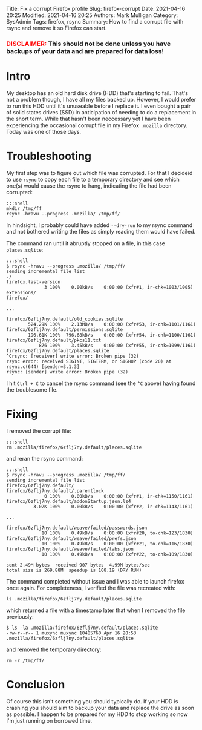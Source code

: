 Title: Fix a corrupt Firefox profile
Slug: firefox-corrupt
Date: 2021-04-16 20:25
Modified: 2021-04-16 20:25
Authors: Mark Mulligan
Category: SysAdmin
Tags: firefox, rsync
Summary: How to find a corrupt file with rsync and remove it so Firefox can start.

### <span style="color:red">**DISCLAIMER:**</span> This should not be done unless you have backups of your data and are prepared for data loss!

# Intro

My desktop has an old hard disk drive (HDD) that's starting to fail.  That's not a problem though, I have all my files backed up.  However, I would prefer to run this HDD until it's unuseable before I replace it.  I even bought a pair of solid states drives (SSD) in anticipation of needing to do a replacement in the short term.  While that hasn't been neccessary yet I have been experiencing the occasional corrupt file in my Firefox `.mozilla` directory.  Today was one of those days.

# Troubleshooting
My first step was to figure out which file was corrupted.  For that I decideid to use `rsync` to copy each file to a temporary directory and see which one(s) would cause the rsync to hang, indicating the file had been corrupted:

    :::shell
    mkdir /tmp/ff
    rsync -hravu --progress .mozilla/ /tmp/ff/

In hindsight, I probably could have added `--dry-run` to my rsync command and not bothered writing the files as simply reading them would have failed.

The command ran until it abruptly stopped on a file, in this case `places.sqlite`:

    :::shell
    $ rsync -hravu --progress .mozilla/ /tmp/ff/
    sending incremental file list
    ./
    firefox.last-version
                  3 100%    0.00kB/s    0:00:00 (xfr#1, ir-chk=1003/1005)
    extensions/
    firefox/

    ...

    firefox/6zflj7ny.default/old_cookies.sqlite
            524.29K 100%    2.13MB/s    0:00:00 (xfr#53, ir-chk=1101/1161)
    firefox/6zflj7ny.default/permissions.sqlite
            196.61K 100%  796.68kB/s    0:00:00 (xfr#54, ir-chk=1100/1161)
    firefox/6zflj7ny.default/pkcs11.txt
                876 100%    3.45kB/s    0:00:00 (xfr#55, ir-chk=1099/1161)
    firefox/6zflj7ny.default/places.sqlite
    ^Crsync: [receiver] write error: Broken pipe (32)
    rsync error: received SIGINT, SIGTERM, or SIGHUP (code 20) at rsync.c(644) [sender=3.1.3]
    rsync: [sender] write error: Broken pipe (32)

I hit `Ctrl + C` to cancel the rsync command (see the `^C` above) having found the troublesome file.

# Fixing

I removed the corrupt file:

    :::shell
    rm .mozilla/firefox/6zflj7ny.default/places.sqlite

and reran the rsync command:

    :::shell
    $ rsync -hravu --progress .mozilla/ /tmp/ff/
    sending incremental file list
    firefox/6zflj7ny.default/
    firefox/6zflj7ny.default/.parentlock
                  0 100%    0.00kB/s    0:00:00 (xfr#1, ir-chk=1150/1161)
    firefox/6zflj7ny.default/addonStartup.json.lz4
              3.02K 100%    0.00kB/s    0:00:00 (xfr#2, ir-chk=1143/1161)

    ...
          
    firefox/6zflj7ny.default/weave/failed/passwords.json
                 10 100%    0.49kB/s    0:00:00 (xfr#20, to-chk=123/1830)
    firefox/6zflj7ny.default/weave/failed/prefs.json
                 10 100%    0.49kB/s    0:00:00 (xfr#21, to-chk=116/1830)
    firefox/6zflj7ny.default/weave/failed/tabs.json
                 10 100%    0.49kB/s    0:00:00 (xfr#22, to-chk=109/1830)

    sent 2.49M bytes  received 907 bytes  4.99M bytes/sec
    total size is 269.88M  speedup is 108.19 (DRY RUN)

The command completed without issue and I was able to launch firefox once again.  For completeness, I verified the file was recreated with:

    ls .mozilla/firefox/6zflj7ny.default/places.sqlite

which returned a file with a timestamp later that when I removed the file previously:

    $ ls -la .mozilla/firefox/6zflj7ny.default/places.sqlite
    -rw-r--r-- 1 muxync muxync 10485760 Apr 16 20:53 .mozilla/firefox/6zflj7ny.default/places.sqlite

and removed the temporary directory:

    rm -r /tmp/ff/

# Conclusion

Of course this isn't something you should typically do.  If your HDD is crashing you should aim to backup your data and replace the drive as soon as possible.  I happen to be prepared for my HDD to stop working so now I'm just running on borrowed time.
